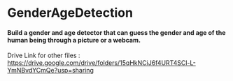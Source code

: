 # GenderAgeDetection

#### Build a gender and age detector that can guess the gender and age of the human being through a picture or a webcam.

Drive Link for other files : https://drive.google.com/drive/folders/15qHkNCiJ6f4URT4SCl-L-YmNBvdYCmQe?usp=sharing
